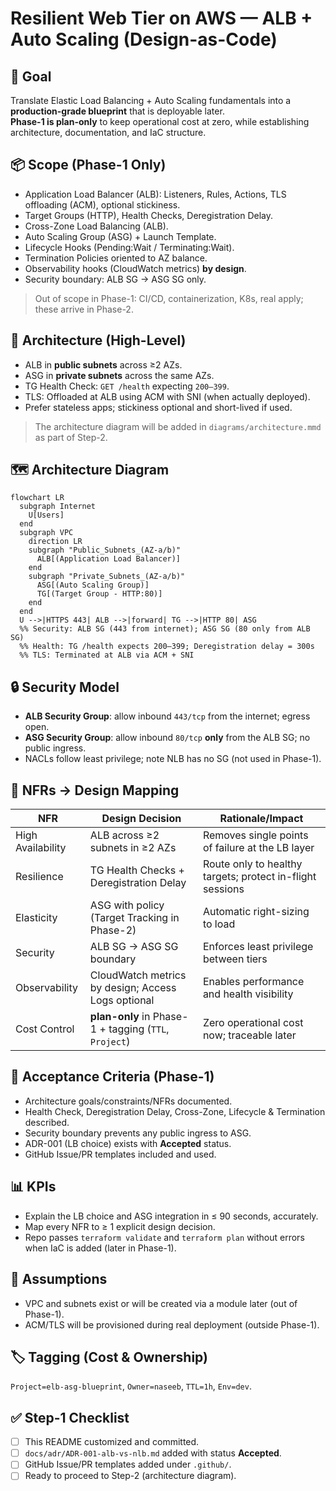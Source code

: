 # Resilient Web Tier on AWS — ALB + Auto Scaling (Design-as-Code)

## 🎯 Goal
Translate Elastic Load Balancing + Auto Scaling fundamentals into a **production-grade blueprint** that is deployable later.  
**Phase-1 is plan-only** to keep operational cost at zero, while establishing architecture, documentation, and IaC structure.

## 📦 Scope (Phase-1 Only)
- Application Load Balancer (ALB): Listeners, Rules, Actions, TLS offloading (ACM), optional stickiness.
- Target Groups (HTTP), Health Checks, Deregistration Delay.
- Cross-Zone Load Balancing (ALB).
- Auto Scaling Group (ASG) + Launch Template.
- Lifecycle Hooks (Pending:Wait / Terminating:Wait).
- Termination Policies oriented to AZ balance.
- Observability hooks (CloudWatch metrics) **by design**.
- Security boundary: ALB SG → ASG SG only.

> Out of scope in Phase-1: CI/CD, containerization, K8s, real apply; these arrive in Phase-2.

## 📐 Architecture (High-Level)
- ALB in **public subnets** across ≥2 AZs.
- ASG in **private subnets** across the same AZs.
- TG Health Check: `GET /health` expecting `200–399`.
- TLS: Offloaded at ALB using ACM with SNI (when actually deployed).
- Prefer stateless apps; stickiness optional and short-lived if used.

> The architecture diagram will be added in `diagrams/architecture.mmd` as part of Step-2.

## 🗺️ Architecture Diagram

```mermaid
flowchart LR
  subgraph Internet
    U[Users]
  end
  subgraph VPC
    direction LR
    subgraph "Public_Subnets_(AZ-a/b)" 
      ALB[(Application Load Balancer)]
    end
    subgraph "Private_Subnets_(AZ-a/b)" 
      ASG[(Auto Scaling Group)]
      TG[(Target Group - HTTP:80)]
    end
  end
  U -->|HTTPS 443| ALB -->|forward| TG -->|HTTP 80| ASG
  %% Security: ALB SG (443 from internet); ASG SG (80 only from ALB SG)
  %% Health: TG /health expects 200–399; Deregistration delay = 300s
  %% TLS: Terminated at ALB via ACM + SNI
```
## 🔒 Security Model
- **ALB Security Group**: allow inbound `443/tcp` from the internet; egress open.
- **ASG Security Group**: allow inbound `80/tcp` **only** from the ALB SG; no public ingress.
- NACLs follow least privilege; note NLB has no SG (not used in Phase-1).

## 🧭 NFRs → Design Mapping
| NFR | Design Decision | Rationale/Impact |
|-----|------------------|------------------|
| High Availability | ALB across ≥2 subnets in ≥2 AZs | Removes single points of failure at the LB layer |
| Resilience | TG Health Checks + Deregistration Delay | Route only to healthy targets; protect in-flight sessions |
| Elasticity | ASG with policy (Target Tracking in Phase-2) | Automatic right-sizing to load |
| Security | ALB SG → ASG SG boundary | Enforces least privilege between tiers |
| Observability | CloudWatch metrics by design; Access Logs optional | Enables performance and health visibility |
| Cost Control | **plan-only** in Phase-1 + tagging (`TTL`, `Project`) | Zero operational cost now; traceable later |

## 📏 Acceptance Criteria (Phase-1)
- Architecture goals/constraints/NFRs documented.
- Health Check, Deregistration Delay, Cross-Zone, Lifecycle & Termination described.
- Security boundary prevents any public ingress to ASG.
- ADR-001 (LB choice) exists with **Accepted** status.
- GitHub Issue/PR templates included and used.

## 📊 KPIs
- Explain the LB choice and ASG integration in ≤ 90 seconds, accurately.
- Map every NFR to ≥ 1 explicit design decision.
- Repo passes `terraform validate` and `terraform plan` without errors when IaC is added (later in Phase-1).

## 📝 Assumptions
- VPC and subnets exist or will be created via a module later (out of Phase-1).
- ACM/TLS will be provisioned during real deployment (outside Phase-1).

## 🏷️ Tagging (Cost & Ownership)
`Project=elb-asg-blueprint`, `Owner=naseeb`, `TTL=1h`, `Env=dev`.

## ✅ Step-1 Checklist
- [ ] This README customized and committed.
- [ ] `docs/adr/ADR-001-alb-vs-nlb.md` added with status **Accepted**.
- [ ] GitHub Issue/PR templates added under `.github/`.
- [ ] Ready to proceed to Step-2 (architecture diagram).
